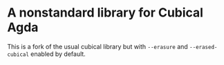 A nonstandard library for Cubical Agda
======================================

This is a fork of the usual cubical library but with `--erasure`
and `--erased-cubical` enabled by default.
